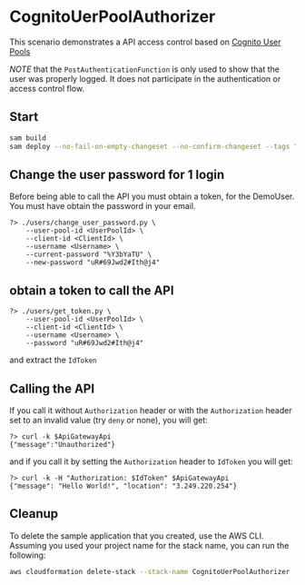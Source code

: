 # CognitoUerPoolAuthorizer

This scenario demonstrates a API access control based on [Cognito User Pools](https://docs.aws.amazon.com/serverless-application-model/latest/developerguide/serverless-controlling-access-to-apis.html#serverless-controlling-access-to-apis-cognito-user-pool)

*NOTE* that the `PostAuthenticationFunction` is only used to show that the user was properly logged. It does not participate in the authentication or access control flow.

## Start

```bash
sam build 
sam deploy --no-fail-on-empty-changeset --no-confirm-changeset --tags "PLATFORM=SAPC01"
``` 

## Change the user password for 1 login

Before being able to call the API you must obtain a token, for the DemoUser. You must have obtain the password in your email.

```
?> ./users/change_user_password.py \
    --user-pool-id <UserPoolId> \
    --client-id <ClientId> \
    --username <Username> \
    --current-password "%Y3bYaTU" \
    --new-password "uR#69Jwd2#Ith@j4"
```

## obtain a token to call the API

```
?> ./users/get_token.py \
    --user-pool-id <UserPoolId> \
    --client-id <ClientId> \
    --username <Username> \
    --password "uR#69Jwd2#Ith@j4"
```

and extract the `IdToken`


## Calling the API

If you call it without `Authorization` header or with the `Authorization` header set to an invalid value (try `deny` or none), you will get:

```
?> curl -k $ApiGatewayApi
{"message":"Unauthorized"}
```

and if you call it by setting the `Authorization` header to `IdToken` you will get:
```
?> curl -k -H "Authorization: $IdToken" $ApiGatewayApi
{"message": "Hello World!", "location": "3.249.220.254"}
```

## Cleanup

To delete the sample application that you created, use the AWS CLI. Assuming you used your project name for the stack name, you can run the following:

```bash
aws cloudformation delete-stack --stack-name CognitoUerPoolAuthorizer
```
